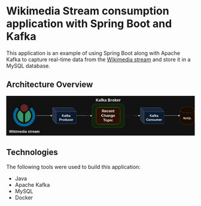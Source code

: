 
# Wikimedia Stream consumption application with Spring Boot and Kafka

This application is an example of using Spring Boot along with Apache Kafka to capture real-time data from the [Wikimedia stream](https://stream.wikimedia.org/v2/stream/recentchange) and store it in a MySQL database.

## Architecture Overview

![Application Architecture](https://raw.githubusercontent.com/viniciusbe/spring-kafka/master/docs/architecture_diagram.jpg)

## Technologies

The following tools were used to build this application:

- Java
- Apache Kafka
- MySQL
- Docker
  
